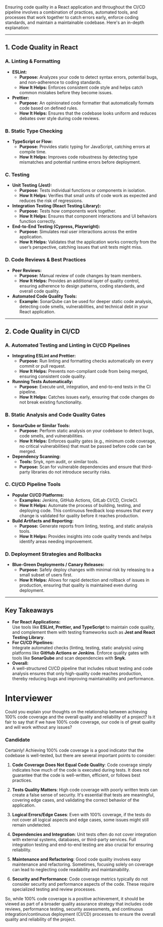 Ensuring code quality in a React application and throughout the CI/CD pipeline involves a combination of practices, automated tools, and processes that work together to catch errors early, enforce coding standards, and maintain a maintainable codebase. Here's an in-depth explanation:

---

## **1. Code Quality in React**

### **A. Linting & Formatting**
- **ESLint:**  
  - **Purpose:** Analyzes your code to detect syntax errors, potential bugs, and non-adherence to coding standards.
  - **How It Helps:** Enforces consistent code style and helps catch common mistakes before they become issues.
- **Prettier:**  
  - **Purpose:** An opinionated code formatter that automatically formats code based on defined rules.
  - **How It Helps:** Ensures that the codebase looks uniform and reduces debates over style during code reviews.

### **B. Static Type Checking**
- **TypeScript or Flow:**  
  - **Purpose:** Provides static typing for JavaScript, catching errors at compile time.
  - **How It Helps:** Improves code robustness by detecting type mismatches and potential runtime errors before deployment.

### **C. Testing**
- **Unit Testing (Jest):**  
  - **Purpose:** Tests individual functions or components in isolation.
  - **How It Helps:** Verifies that small units of code work as expected and reduces the risk of regressions.
- **Integration Testing (React Testing Library):**  
  - **Purpose:** Tests how components work together.
  - **How It Helps:** Ensures that component interactions and UI behaviors function correctly.
- **End-to-End Testing (Cypress, Playwright):**  
  - **Purpose:** Simulates real user interactions across the entire application.
  - **How It Helps:** Validates that the application works correctly from the user’s perspective, catching issues that unit tests might miss.

### **D. Code Reviews & Best Practices**
- **Peer Reviews:**  
  - **Purpose:** Manual review of code changes by team members.
  - **How It Helps:** Provides an additional layer of quality control, ensuring adherence to design patterns, coding standards, and overall code quality.
- **Automated Code Quality Tools:**  
  - **Example:** SonarQube can be used for deeper static code analysis, detecting code smells, vulnerabilities, and technical debt in your React application.

---

## **2. Code Quality in CI/CD**

### **A. Automated Testing and Linting in CI/CD Pipelines**
- **Integrating ESLint and Prettier:**  
  - **Purpose:** Run linting and formatting checks automatically on every commit or pull request.
  - **How It Helps:** Prevents non-compliant code from being merged, ensuring consistent code quality.
- **Running Tests Automatically:**  
  - **Purpose:** Execute unit, integration, and end-to-end tests in the CI pipeline.
  - **How It Helps:** Catches issues early, ensuring that code changes do not break existing functionality.

### **B. Static Analysis and Code Quality Gates**
- **SonarQube or Similar Tools:**  
  - **Purpose:** Perform static analysis on your codebase to detect bugs, code smells, and vulnerabilities.
  - **How It Helps:** Enforces quality gates (e.g., minimum code coverage, no critical vulnerabilities) that must be passed before code can be merged.
- **Dependency Scanning:**  
  - **Tools:** Snyk, npm audit, or similar tools.
  - **Purpose:** Scan for vulnerable dependencies and ensure that third-party libraries do not introduce security risks.

### **C. CI/CD Pipeline Tools**
- **Popular CI/CD Platforms:**  
  - **Examples:** Jenkins, GitHub Actions, GitLab CI/CD, CircleCI.
  - **How It Helps:** Automate the process of building, testing, and deploying code. This continuous feedback loop ensures that every change is validated for quality before it reaches production.
- **Build Artifacts and Reporting:**  
  - **Purpose:** Generate reports from linting, testing, and static analysis tools.
  - **How It Helps:** Provides insights into code quality trends and helps identify areas needing improvement.

### **D. Deployment Strategies and Rollbacks**
- **Blue-Green Deployments / Canary Releases:**  
  - **Purpose:** Safely deploy changes with minimal risk by releasing to a small subset of users first.
  - **How It Helps:** Allows for rapid detection and rollback of issues in production, ensuring that quality is maintained even during deployment.

---

## **Key Takeaways**
- **For React Applications:**  
  Use tools like **ESLint, Prettier, and TypeScript** to maintain code quality, and complement them with testing frameworks such as **Jest and React Testing Library**.
- **For CI/CD Pipelines:**  
  Integrate automated checks (linting, testing, static analysis) using platforms like **GitHub Actions or Jenkins**. Enforce quality gates with tools like **SonarQube** and scan dependencies with **Snyk**.
- **Overall:**  
  A well-structured CI/CD pipeline that includes robust testing and code analysis ensures that only high-quality code reaches production, thereby reducing bugs and improving maintainability and performance.

# **Interviewer**

Could you explain your thoughts on the relationship between achieving 100% code coverage and the overall quality and reliability of a project? Is it fair to say that if we have 100% code coverage, our code is of great quality and will work without any issues?

### Candidate

Certainly! Achieving 100% code coverage is a good indicator that the codebase is well-tested, but there are several important points to consider:

1. **Code Coverage Does Not Equal Code Quality**: Code coverage simply indicates how much of the code is executed during tests. It does not guarantee that the code is well-written, efficient, or follows best practices.
  
2. **Tests Quality Matters**: High code coverage with poorly written tests can create a false sense of security. It's essential that tests are meaningful, covering edge cases, and validating the correct behavior of the application.

3. **Logical Errors/Edge Cases**: Even with 100% coverage, if the tests do not cover all logical aspects and edge cases, some issues might still remain undetected.

4. **Dependencies and Integration**: Unit tests often do not cover integration with external systems, databases, or third-party services. Full integration testing and end-to-end testing are also crucial for ensuring reliability.

5. **Maintenance and Refactoring**: Good code quality involves easy maintenance and refactoring. Sometimes, focusing solely on coverage can lead to neglecting code readability and maintainability.

6. **Security and Performance**: Code coverage metrics typically do not consider security and performance aspects of the code. These require specialized testing and review processes.

So, while 100% code coverage is a positive achievement, it should be viewed as part of a broader quality assurance strategy that includes code reviews, performance testing, security assessments, and continuous integration/continuous deployment (CI/CD) processes to ensure the overall quality and reliability of the project.
